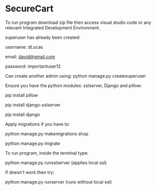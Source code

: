 # SecureCart

To run program download zip file then access visual studio code or any relevant Integrated Development Environment.

superuser has already been created: 

username: dLucas

email: david@gmail.com

password: importantuser12

Can create another admin using: python manage.py createsuperuser

Ensure you have the python modules: sslserver, Django and pillow:

pip install pillow

pip install django-sslserver

pip install django


Apply migrations if you have to: 

python manage.py makemigrations shop

python manage.py migrate

To run program, inside the terminal type: 

python manage.py runsslserver (applies local ssl)

If doesn't work then try:

python manage.py runserver (runs without local ssl)



